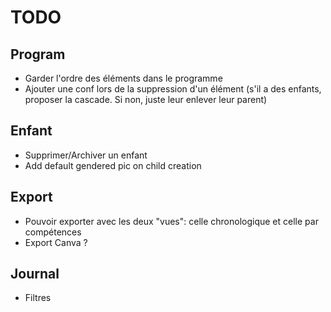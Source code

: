 # TODO
## Program

- Garder l'ordre des éléments dans le programme
- Ajouter une conf lors de la suppression d'un élément (s'il a des enfants, proposer la cascade. Si non, juste leur enlever leur parent)

## Enfant
- Supprimer/Archiver un enfant
- Add default gendered pic on child creation

## Export
- Pouvoir exporter avec les deux "vues": celle chronologique et celle par compétences
- Export Canva ?

## Journal
- Filtres